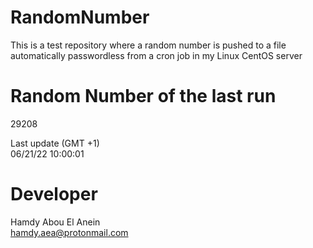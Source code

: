 # RandomNumber    
This is a test repository where a random number is pushed to a file automatically passwordless from a cron job in my Linux CentOS server    
# Random Number of the last run   
29208
      
Last update (GMT +1)    
06/21/22 10:00:01
# Developer    
Hamdy Abou El Anein   
hamdy.aea@protonmail.com
